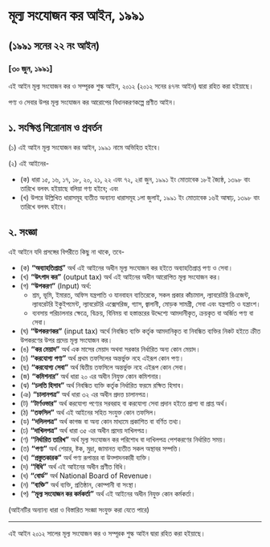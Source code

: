 # মূল্য সংযোজন কর আইন, ১৯৯১

## (১৯৯১ সনের ২২ নং আইন)

### [৩০ জুন, ১৯৯১]

এই আইন মূল্য সংযোজন কর ও সম্পূরক শুল্ক আইন, ২০১২ (২০১২ সনের ৪৭নং আইন) দ্বারা রহিত করা হইয়াছে।

পণ্য ও সেবার উপর মূল্য সংযোজন কর আরোপের বিধানকরণকল্পে প্রণীত আইন।

## ১. সংক্ষিপ্ত শিরোনাম ও প্রবর্তন

(১) এই আইন মূল্য সংযোজন কর আইন, ১৯৯১ নামে অভিহিত হইবে।

(২) এই আইনের-

- (ক) ধারা ১৫, ১৬, ১৭, ১৮, ২০, ২১, ২২ এবং ৭২, ২রা জুন, ১৯৯১ ইং মোতাবেক ১৮ই জ্যৈষ্ঠ, ১৩৯৮ বাং তারিখে বলবৎ হইয়াছে বলিয়া গণ্য হইবে; এবং
- (খ) উপরে উল্লিখিত ধারাসমূহ ব্যতীত অন্যান্য ধারাসমূহ ১লা জুলাই, ১৯৯১ ইং মোতাবেক ১৬ই আষাঢ়, ১৩৯৮ বাং তারিখে বলবৎ হইবে।

## ২. সংজ্ঞা

এই আইনে যদি প্রসঙ্গের বিপরীতে কিছু না থাকে, তবে-

- (ক) **“অব্যাহতিপ্রাপ্ত”** অর্থ এই আইনের অধীন মূল্য সংযোজন কর হইতে অব্যাহতিপ্রাপ্ত পণ্য ও সেবা।
- (খ) **“উৎপাদ কর”** (output tax) অর্থ এই আইনের অধীন আরোপিত মূল্য সংযোজন কর।
- (গ) **“উপকরণ”** (Input) অর্থ:
  - শ্রম, ভূমি, ইমারত, অফিস যন্ত্রপাতি ও যানবাহন ব্যতিরেকে, সকল প্রকার কাঁচামাল, ল্যাবরেটরি রিএজেন্ট, ল্যাবরেটরি ইকুইপমেন্ট, ল্যাবরেটরি এক্সেসরিজ, গ্যাস, জ্বালানী, মোড়ক সামগ্রী, সেবা এবং যন্ত্রপাতি ও যন্ত্রাংশ।
  - ব্যবসায় পরিচালনার ক্ষেত্রে, বিক্রয়, বিনিময় বা হস্তান্তরের উদ্দেশ্যে আমদানীকৃত, ক্রয়কৃত বা অর্জিত পণ্য বা সেবা।
- (ঘ) **“উপকরণকর”** (input tax) অর্থে নিবন্ধিত ব্যক্তি কর্তৃক আমদানিকৃত বা নিবন্ধিত ব্যক্তির নিকট হইতে ক্রীত উপকরণের উপর প্রদেয় মূল্য সংযোজন কর।
- (ঙ) **“কর মেয়াদ”** অর্থ এক মাসের মেয়াদ অথবা সরকার নির্ধারিত অন্য কোন মেয়াদ।
- (চ) **“করযোগ্য পণ্য”** অর্থ প্রথম তফসিলের অন্তর্ভুক্ত নহে এইরূপ কোন পণ্য।
- (ছ) **“করযোগ্য সেবা”** অর্থ দ্বিতীয় তফসিলে অন্তর্ভুক্ত নহে এইরূপ কোন সেবা।
- (জ) **“কমিশনার”** অর্থ ধারা ২০ এর অধীন নিযুক্ত কোন কমিশনার।
- (ঝ) **“চলতি হিসাব”** অর্থ নিবন্ধিত ব্যক্তি কর্তৃক নির্ধারিত ফরমে রক্ষিত হিসাব।
- (ঞ) **“চালানপত্র”** অর্থ ধারা ৩২ এর অধীন প্রদত্ত চালানপত্র।
- (ট) **“টার্ণওভার”** অর্থ করযোগ্য পণ্যের সরবরাহ বা করযোগ্য সেবা প্রদান হইতে প্রাপ্য বা প্রাপ্ত অর্থ।
- (ঠ) **“তফসিল”** অর্থ এই আইনের সহিত সংযুক্ত কোন তফসিল।
- (ড) **“দলিলপত্র”** অর্থ কাগজ বা অন্য কোন মাধ্যমে প্রকাশিত বা বর্ণিত তথ্য।
- (ঢ) **“দাখিলপত্র”** অর্থ ধারা ৩৫ এর অধীন প্রদেয় দাখিলপত্র।
- (ণ) **“নির্ধারিত তারিখ”** অর্থ মূল্য সংযোজন কর পরিশোধ বা দাখিলপত্র পেশকরণের নির্ধারিত সময়।
- (ত) **“পণ্য”** অর্থ শেয়ার, ষ্টক, মুদ্রা, জামানত ব্যতীত সকল অস্থাবর সম্পত্তি।
- (থ) **“প্রস্তুতকারক”** অর্থ পণ্য রূপান্তর বা উত্পাদনকারী ব্যক্তি।
- (দ) **“বিধি”** অর্থ এই আইনের অধীন প্রণীত বিধি।
- (ধ) **“বোর্ড”** অর্থ National Board of Revenue।
- (ন) **“ব্যক্তি”** অর্থ ব্যক্তি, প্রতিষ্ঠান, কোম্পানী বা সংস্থা।
- (প) **“মূল্য সংযোজন কর কর্মকর্তা”** অর্থ এই আইনের অধীন নিযুক্ত কোন কর্মকর্তা।

(আইনটির অন্যান্য ধারা ও বিস্তারিত সংজ্ঞা সংযুক্ত করা যেতে পারে)

---

এই আইন ২০১২ সালের মূল্য সংযোজন কর ও সম্পূরক শুল্ক আইন দ্বারা রহিত করা হইয়াছে।

